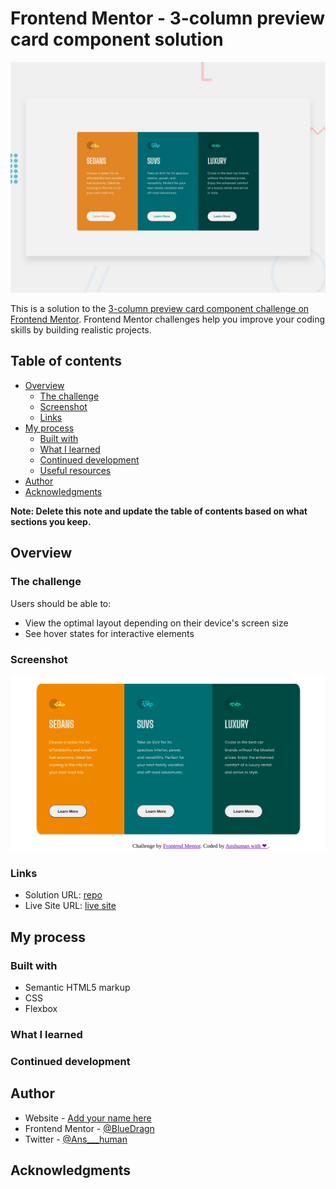 # Frontend Mentor - 3-column preview card component solution

![3-column preview card component solution](./src/design/desktop-preview.jpg)

This is a solution to the [3-column preview card component challenge on Frontend Mentor](https://www.frontendmentor.io/challenges/3column-preview-card-component-pH92eAR2-). Frontend Mentor challenges help you improve your coding skills by building realistic projects.


## Table of contents

- [Overview](#overview)
  - [The challenge](#the-challenge)
  - [Screenshot](#screenshot)
  - [Links](#links)
- [My process](#my-process)
  - [Built with](#built-with)
  - [What I learned](#what-i-learned)
  - [Continued development](#continued-development)
  - [Useful resources](#useful-resources)
- [Author](#author)
- [Acknowledgments](#acknowledgments)

**Note: Delete this note and update the table of contents based on what sections you keep.**

## Overview

### The challenge

Users should be able to:

- View the optimal layout depending on their device's screen size
- See hover states for interactive elements

### Screenshot

![ScreenShot of live project](./src/images/Pasted%20image.png)

### Links

- Solution URL: [repo](https://github.com/BlueDragn/FrontEndMentor/tree/main/Newbie/3-column-preview-card-component-main)
- Live Site URL: [live site](https://newbie-3-column-cards.netlify.app/)

## My process

### Built with

- Semantic HTML5 markup
- CSS
- Flexbox


### What I learned


### Continued development




## Author

- Website - [Add your name here](https://www.your-site.com)
- Frontend Mentor - [@BlueDragn](https://www.frontendmentor.io/profile/BlueDragn)
- Twitter - [@Ans___human](https://twitter.com/Ans___human)



## Acknowledgments


